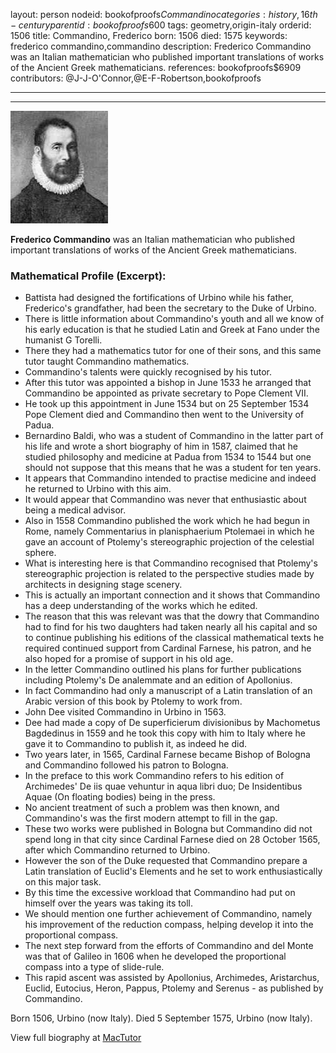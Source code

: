 layout: person
nodeid: bookofproofs$Commandino
categories: history,16th-century
parentid: bookofproofs$600
tags: geometry,origin-italy
orderid: 1506
title: Commandino, Frederico
born: 1506
died: 1575
keywords: frederico commandino,commandino
description: Frederico Commandino was an Italian mathematician who published important translations of works of the Ancient Greek mathematicians.
references: bookofproofs$6909
contributors: @J-J-O'Connor,@E-F-Robertson,bookofproofs

---



---

![Commandino.jpg](https://github.com/bookofproofs/bookofproofs.github.io/blob/main/_sources/_assets/images/portraits/Commandino.jpg?raw=true)

**Frederico Commandino** was an Italian mathematician who published important translations of works of the Ancient Greek mathematicians.

### Mathematical Profile (Excerpt):
* Battista had designed the fortifications of Urbino while his father, Frederico's grandfather, had been the secretary to the Duke of Urbino.
* There is little information about Commandino's youth and all we know of his early education is that he studied Latin and Greek at Fano under the humanist G Torelli.
* There they had a mathematics tutor for one of their sons, and this same tutor taught Commandino mathematics.
* Commandino's talents were quickly recognised by his tutor.
* After this tutor was appointed a bishop in June 1533 he arranged that Commandino be appointed as private secretary to Pope Clement VII.
* He took up this appointment in June 1534 but on 25 September 1534 Pope Clement died and Commandino then went to the University of Padua.
* Bernardino Baldi, who was a student of Commandino in the latter part of his life and wrote a short biography of him in 1587, claimed that he studied philosophy and medicine at Padua from 1534 to 1544 but one should not suppose that this means that he was a student for ten years.
* It appears that Commandino intended to practise medicine and indeed he returned to Urbino with this aim.
* It would appear that Commandino was never that enthusiastic about being a medical advisor.
* Also in 1558 Commandino published the work which he had begun in Rome, namely Commentarius in planisphaerium Ptolemaei in which he gave an account of Ptolemy's stereographic projection of the celestial sphere.
* What is interesting here is that Commandino recognised that Ptolemy's stereographic projection is related to the perspective studies made by architects in designing stage scenery.
* This is actually an important connection and it shows that Commandino has a deep understanding of the works which he edited.
* The reason that this was relevant was that the dowry that Commandino had to find for his two daughters had taken nearly all his capital and so to continue publishing his editions of the classical mathematical texts he required continued support from Cardinal Farnese, his patron, and he also hoped for a promise of support in his old age.
* In the letter Commandino outlined his plans for further publications including Ptolemy's De analemmate and an edition of Apollonius.
* In fact Commandino had only a manuscript of a Latin translation of an Arabic version of this book by Ptolemy to work from.
* John Dee visited Commandino in Urbino in 1563.
* Dee had made a copy of De superficierum divisionibus by Machometus Bagdedinus in 1559 and he took this copy with him to Italy where he gave it to Commandino to publish it, as indeed he did.
* Two years later, in 1565, Cardinal Farnese became Bishop of Bologna and Commandino followed his patron to Bologna.
* In the preface to this work Commandino refers to his edition of Archimedes' De iis quae vehuntur in aqua libri duo; De Insidentibus Aquae (On floating bodies) being in the press.
* No ancient treatment of such a problem was then known, and Commandino's was the first modern attempt to fill in the gap.
* These two works were published in Bologna but Commandino did not spend long in that city since Cardinal Farnese died on 28 October 1565, after which Commandino returned to Urbino.
* However the son of the Duke requested that Commandino prepare a Latin translation of Euclid's Elements and he set to work enthusiastically on this major task.
* By this time the excessive workload that Commandino had put on himself over the years was taking its toll.
* We should mention one further achievement of Commandino, namely his improvement of the reduction compass, helping develop it into the proportional compass.
* The next step forward from the efforts of Commandino and del Monte was that of Galileo in 1606 when he developed the proportional compass into a type of slide-rule.
* This rapid ascent was assisted by Apollonius, Archimedes, Aristarchus, Euclid, Eutocius, Heron, Pappus, Ptolemy and Serenus - as published by Commandino.

Born 1506, Urbino (now Italy). Died 5 September 1575, Urbino (now Italy).

View full biography at [MacTutor](https://mathshistory.st-andrews.ac.uk/Biographies/Commandino/)
